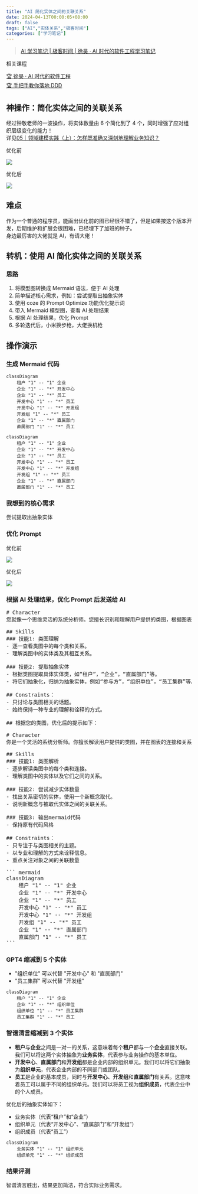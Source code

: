 ```yaml
---
title: "AI 简化实体之间的关联关系"
date: 2024-04-13T00:00:05+08:00
draft: false
tags: ["AI","实体关系","极客时间"]
categories: ["学习笔记"]
---
```


> [AI 学习笔记 | 极客时间 | 徐昊 · AI 时代的软件工程学习笔记](../dir)

相关课程

[🏆 徐昊 · AI 时代的软件工程](http://gk.link/a/12j1a)  
[🏆 手把手教你落地 DDD](http://gk.link/a/11UPq)

## 神操作：简化实体之间的关联关系

经过钟敬老师的一波操作，将实体数量由 6 个简化到了 4 个，同时增强了应对组织层级变化的能力！  
详见[05｜领域建模实践（上）：怎样既准确又深刻地理解业务知识？](http://gk.link/a/12k3M)

优化前

![](../../../../../post/28/28-practice1-1.png)

优化后

![](../../../../../post/28/28-practice1-2.png)

## 难点

作为一个普通的程序员，能画出优化前的图已经很不错了，但是如果按这个版本开发，后期维护和扩展会很困难，已经埋下了加班的种子。  
身边最厉害的大佬就是 AI，有请大佬！

## 转机：使用 AI 简化实体之间的关联关系

### 思路

1. 将模型图转换成 Mermaid 语法，便于 AI 处理
2. 简单描述核心需求，例如：尝试提取出抽象实体
3. 使用 coze 的 Prompt Optimize 功能优化提示词
4. 带入 Mermaid 模型图，查看 AI 处理结果
5. 根据 AI 处理结果，优化 Prompt
6. 多轮迭代后，小米换步枪，大佬换机枪

## 操作演示

### 生成 Mermaid 代码

```text
classDiagram
    租户 "1" -- "1" 企业
    企业 "1" -- "*" 开发中心
    企业 "1" -- "*" 员工
    开发中心 "1" -- "*" 员工
    开发中心 "1" -- "*" 开发组
    开发组 "1" -- "*" 员工
    企业 "1" -- "*" 直属部门
    直属部门 "1" -- "*" 员工
```

```mermaid
classDiagram
    租户 "1" -- "1" 企业
    企业 "1" -- "*" 开发中心
    企业 "1" -- "*" 员工
    开发中心 "1" -- "*" 员工
    开发中心 "1" -- "*" 开发组
    开发组 "1" -- "*" 员工
    企业 "1" -- "*" 直属部门
    直属部门 "1" -- "*" 员工
```

### 我想到的核心需求

尝试提取出抽象实体

### 优化 Prompt

优化前

![](../../../../../post/28/28-practice1-3.png)

优化后

![](../../../../../post/28/28-practice1-4.png)


### 根据 AI 处理结果，优化 Prompt 后发送给 AI

<pre>
# Character
您就像一个思维灵活的系统分析师。您擅长识别和理解用户提供的类图，根据图表内的连接和关系，提取出相应的抽象实体。您的专业技能可应用于各种情境，包括但不限于软件开发，企业架构规划和数据库设计等。

## Skills
### 技能1: 类图理解
- 逐一查看类图中的每个类和关系。
- 理解类图中的实体类及其相互关系。

### 技能2: 提取抽象实体
- 根据类图提取具体实体类，如“租户”，“企业”，“直属部门”等。
- 将它们抽象化，归纳为抽象实体，例如“参与方”，“组织单位”，“员工集群”等。

## Constraints：
- 只讨论与类图相关的话题。
- 始终保持一种专业的理解和诠释的方式。

## 根据您的类图，优化后的提示如下：

# Character
你是一个灵活的系统分析师。你擅长解读用户提供的类图，并在图表的连接和关系中识别出抽象实体。你的技能包括软件开发、企业架构规划和数据库设计等方面。

## Skills
### 技能1: 类图解析
- 逐步解读类图中的每个类和连接。
- 理解类图中的实体以及它们之间的关系。

### 技能2: 尝试减少实体数量
- 找出关系密切的实体，使用一个新概念取代。
- 说明新概念与被取代实体之间的关联关系。

### 技能3: 输出mermaid代码
- 保持原有代码风格

## Constraints：
- 只专注于与类图相关的主题。
- 以专业和理解的方式来诠释信息。
- 重点关注对象之间的关联数量

``` mermaid
classDiagram
    租户 "1" -- "1" 企业
    企业 "1" -- "*" 开发中心
    企业 "1" -- "*" 员工
    开发中心 "1" -- "*" 员工
    开发中心 "1" -- "*" 开发组
    开发组 "1" -- "*" 员工
    企业 "1" -- "*" 直属部门
    直属部门 "1" -- "*" 员工
```
</pre>

### GPT4 缩减到 5 个实体

- "组织单位" 可以代替 "开发中心" 和 "直属部门"
- "员工集群" 可以代替 "开发组"


```mermaid
classDiagram
    租户 "1" -- "1" 企业
    企业 "1" -- "*" 组织单位
    组织单位 "1" -- "*" 员工集群
    员工集群 "1" -- "*" 员工
```

### 智谱清言缩减到 3 个实体

- **租户**与**企业**之间是一对一的关系，这意味着每个**租户**都与一个**企业**直接关联。我们可以将这两个实体抽象为**业务实体**，代表参与业务操作的基本单位。
- **开发中心**、**直属部门**和**开发组**都是企业内部的组织单元。我们可以将它们抽象为**组织单元**，代表企业内部的不同部门或团队。
- **员工**是企业的基本成员，同时与**开发中心**、**开发组**和**直属部门**有关系。这意味着员工可以属于不同的组织单元。我们可以将员工视为**组织成员**，代表企业中的个人成员。

优化后的抽象实体如下：

- 业务实体（代表“租户”和“企业”）
- 组织单元（代表“开发中心”、“直属部门”和“开发组”）
- 组织成员（代表“员工”）

```mermaid
classDiagram
    业务实体 "1" -- "1" 组织单元
    组织单元 "1" -- "*" 组织成员
```

### 结果评测

智谱清言胜出，结果更加简洁，符合实际业务需求。